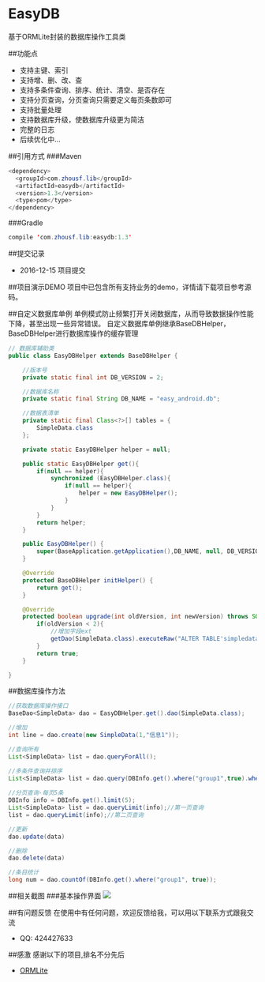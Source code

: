 # EasyDB
基于ORMLite封装的数据库操作工具类

##功能点
* 支持主键、索引
* 支持增、删、改、查
* 支持多条件查询、排序、统计、清空、是否存在
* 支持分页查询，分页查询只需要定义每页条数即可
* 支持批量处理
* 支持数据库升级，使数据库升级更为简洁
* 完整的日志
* 后续优化中...


##引用方式
###Maven
```java
<dependency>
  <groupId>com.zhousf.lib</groupId>
  <artifactId>easydb</artifactId>
  <version>1.3</version>
  <type>pom</type>
</dependency>
```
###Gradle
```java
compile 'com.zhousf.lib:easydb:1.3'
```

##提交记录
* 2016-12-15 项目提交

##项目演示DEMO
项目中已包含所有支持业务的demo，详情请下载项目参考源码。

##自定义数据库单例
单例模式防止频繁打开关闭数据库，从而导致数据操作性能下降，甚至出现一些异常错误。
自定义数据库单例继承BaseDBHelper，BaseDBHelper进行数据库操作的缓存管理
```java
// 数据库辅助类
public class EasyDBHelper extends BaseDBHelper {

	//版本号
	private static final int DB_VERSION = 2;

	//数据库名称
	private static final String DB_NAME = "easy_android.db";

	//数据表清单
	private static final Class<?>[] tables = {
		SimpleData.class
	};

	private static EasyDBHelper helper = null;

	public static EasyDBHelper get(){
		if(null == helper){
			synchronized (EasyDBHelper.class){
				if(null == helper){
					helper = new EasyDBHelper();
				}
			}
		}
		return helper;
	}

	public EasyDBHelper() {
		super(BaseApplication.getApplication(),DB_NAME, null, DB_VERSION, tables);
	}

	@Override
	protected BaseDBHelper initHelper() {
		return get();
	}

	@Override
	protected boolean upgrade(int oldVersion, int newVersion) throws SQLException {
		if(oldVersion < 2){
			//增加字段ext
			getDao(SimpleData.class).executeRaw("ALTER TABLE'simpledata' ADD COLUMN ext TEXT DEFAULT 'default';");
		}
		return true;
	}

}

```

##数据库操作方法
```java
//获取数据库操作接口
BaseDao<SimpleData> dao = EasyDBHelper.get().dao(SimpleData.class);

//增加
int line = dao.create(new SimpleData(1,"信息1"));

//查询所有
List<SimpleData> list = dao.queryForAll();

//多条件查询并排序
List<SimpleData> list = dao.query(DBInfo.get().where("group1",true).where("group1",true).order("id", false));
 
//分页查询-每页5条
DBInfo info = DBInfo.get().limit(5);
List<SimpleData> list = dao.queryLimit(info);//第一页查询
list = dao.queryLimit(info);//第二页查询

//更新
dao.update(data)

//删除
dao.delete(data)

//条目统计
long num = dao.countOf(DBInfo.get().where("group1", true));

```

##相关截图
###基本操作界面
![](https://github.com/MrZhousf/EasyDB/blob/master/pic/1.jpg?raw=true)

##有问题反馈
在使用中有任何问题，欢迎反馈给我，可以用以下联系方式跟我交流

* QQ: 424427633


##感激
感谢以下的项目,排名不分先后

* [ORMLite](https://github.com/j256/ormlite-android) 